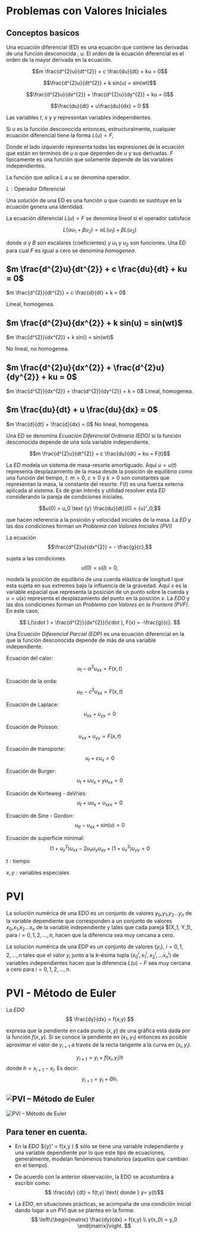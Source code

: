 # Problemas con Valores Iniciales

## Conceptos basicos
Una ecuación diferencial (ED) es una ecuación que contiene las derivadas de una función desconocida
, $u$. El _orden_ de la ecuación diferencial es el orden de la mayor derivada en la ecuación.

$$m \frac{d^{2}u}{dt^{2}} + c \frac{du}{dt} + ku = 0$$

$$\frac{d^{2}u}{dt^{2}} + k sin(u) = sin(wt)$$

$$\frac{d^{2}u}{dx^{2}} + \frac{d^{2}u}{dy^{2}} + ku = 0$$

$$\frac{du}{dt} + u\frac{du}{dx} = 0 $$

Las variables _t_, _x_ y _y_ representan variables independientes.

Si _u_ es la función desconocida entonces, estructuralmente, cualquier ecuación diferencial tiene 
la forma $L(u) = F$,

Donde el lado izquierdo representa todas las expresiones de la ecuación que están en terminos de 
_u_ o que dependen de _u_ y sus derivadas. _F_ tipicamente es una función que solamente depende
de las variables independientes.

La función que aplica _L_ a _u_  se denomina operador.

$L: \text {Operador Diferencial}$

Una _solución_ de una ED es una función _u_ que cuando se sustituye en la ecuación genera una
identidad.

La ecuación diferencial $L(u) = F$ se denomina _lineal_ si el operador satisface 

$$L (\alpha u_1 + \beta u_2) = \alpha L (u_1) + \beta L (u_2)$$

donde _a_ y _B_ son escalares (coeficientes) y $u_1$ y $u_2$ son funciones. Una ED para cual _F_ es
igual a cero se denomina _homogenea_.

$m \frac{d^{2}u}{dt^{2}} + c \frac{du}{dt} + ku = 0$
---
$m \frac{d^{2}}{dt^{2}} + c \frac{d}{dt} + k = 0$

Lineal, homogenea.

$m \frac{d^{2}u}{dx^{2}} + k sin(u) = sin(wt)$
---
$m \frac{d^{2}}{dx^{2}} + k sin() = sin(wt)$

No lineal, no homogenea.

$m \frac{d^{2}u}{dx^{2}} + \frac{d^{2}u}{dy^{2}} + ku = 0$
---
$m \frac{d^{2}}{dx^{2}} + \frac{d^{2}}{dy^{2}} + k = 0$
Lineal, homogenea.

$m \frac{du}{dt} + u \frac{du}{dx} = 0$
---
$m \frac{d}{dt} +  \frac{d}{dx} = 0$
No lineal, homogenea.

Una _ED_ se denomina _Ecuación Diferencial Ordinaria (EDO)_ si la función desconocida depende de 
una sola variable independiente.

$$m \frac{d^{2}u}{dt^{2}} + c \frac{du}{dt} + ku = F(t)$$

La _ED_ modela un sistema de masa-resorte amortiguado. Aqui $u = u(t)$ representa desplazamiento de
la masa desde la posición de equilibrio como una función del tiempo,
_t_. $m>0$, $c\geq 0$ y $k>0$ son constantes que representan la masa, la constante del resorte.
$F(t)$ es una fuerza externa aplicada al sistema. Es de gran interés y utilidad resolver esta _ED_ 
considerando la pareja de condiciones iniciales.

$$u(0) = u_0 \text {y} \frac{du}{dt}(0) = {u}'_0,$$

que hacen referencia a la posición y velocidad iniciales de la masa. La _ED_ y las dos condiciones 
forman un _Problema con Valores Iniciales (PVI)_

La ecuación
$$\frac{d^{2}u}{dx^{2}} = - \frac{g}{c},$$

sujeta a las condiciones
$$u(0) = u(l) = 0 ,$$

modela la posición de equilibrio de una cuerda elástica de longitud _l_ que esta sujeta en sus 
extremos bajo la influencia de la gravedad. Aquí _x_ es la variable espacial que representa la 
posición de un punto sobre la cuerda y $u = u(x)$ representa el desplazamiento del punto en la 
posición _x_. La _EDO_ y las dos condiciones forman un _Problema con Valores en la Frontera (PVF)_.
En este caso,

$$ L(\cdot ) = \frac{d^{2}}{dx^{2}}(\cdot ), F(x) = -\frac{g}{c}. $$

Una _Ecuación Diferencial Parcial (EDP)_ es una ecuación diferencial en la que la función desconocida
depende de más de una variable independiente.

Ecuación del calor:
$$u_{t} - \alpha ^{2} u_{xx} = F( x, t)$$

Ecuación de la onda:
$$u_{tt} - c ^{2} u_{xx} = F( x, t)$$

Ecuación de Laplace:
$$u_{xx} + u_{yy} = 0$$

Ecuación de Poisson:
$$u_{xx} + u_{yy} = F( x, t)$$

Ecuación de transporte:
$$u_{t} + cu_x = 0$$

Ecuación de Burger:
$$u_t + uu_x + yu_{xx} = 0 $$

Ecuación de Korteweg - deVries:
$$u_t + uu_x + u_{xxx} = 0$$

Ecuación de Sine - Gordon:
$$u_{tt} - u_{xx} + sin(u) = 0$$

Ecuación de superficie minimal:
$$ \left ( 1 + u_{y}^{2} \right ) u_{xx} - 2u_xu_yu_{xy} + \left ( 1 + u_{x}^{2} \right ) u_{yy} = 0 $$

$t: \text {tiempo}$
 
$x, y: \text {variables especiales}$

# PVI
La solución numérica de una EDO es un conjunto de valores $y_0$,$y_1$,$y_2$...$y_n$ de la variable 
dependiente que corresponden a un conjunto de valores $x_0$,$x_1$,$x_2$...$x_n$ de la variable 
independiente y tales que cada pareja $(X_1, Y_1), para $i=0, 1 ,2, ..., n$, hacen que la 
diferencia sea muy cercana a cero.

La solución numérica de una EDP es un conjunto de valores {$y_i$}, $i=0, 1, 2, ..., n$ tales que 
el valor $y_i$ junto a la _k_–ésima tupla $(x_{0}^{i},x_{1}^{i},x_{2}^{i}, ... x_{n}^{i})$ de
variables independientes hacen que la diferencia $L(u) - F$ sea muy cercana a cero para 
$i = 0, 1, 2, ..., n$.

# PVI - Método de Euler
La _EDO_ 
$$ \frac{dy}{dx} = f(x,y) $$

expresa que la pendiente en cada punto $(x,y)$ de una gráfica está dada por la función $f(x,y )$. 
Si se conoce la pendiente en $(x_1, y_1)$ entonces es posible aproximar el valor de $y_{i+1}$ a 
través de la recta tangente a la curva en $(x_i, y_i)$.

$$y_{i+1} = y_i + f(x_i, y_i)h$$
donde $h = x_{i+1} - x_i$. Es decir: $$ y_{i+1} = y_i + \Theta h.$$

![PVI – Método de Euler](PVI%20%E2%80%93%20M%C3%A9todo%20de%20Euler_1.PNG)
------
![PVI – Método de Euler](PVI%20%E2%80%93%20M%C3%A9todo%20de%20Euler_2.PNG)

## Para tener en cuenta.
- En la _EDO_ ${y}' = f(x,y ) $ sólo se tiene una variable independiente y una variable dependiente 
por lo que este tipo de ecuaciones, generalmente, modelan fenómenos transitorios (aquellos que cambian 
en el tiempo).
- De acuerdo con la anterior observación, la EDO se acostumbra a escribir como:
$$ \frac{dy} {dt} = f(t,y) \text{ donde } y= y(t)$$

- La _EDO_,  en situaciones prácticas, se acompaña de una condición inicial dando lugar a un _PVI_ que 
se plantea en la forma:
$$ \left\{\begin{matrix} \frac{dy}{dx} = f(x,y)
\\ y(x_0) = y_0
\end{matrix}\right. $$
